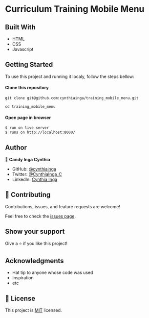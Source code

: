 # Curriculum Training Mobile Menu

> 

## Built With

- HTML
- CSS
- Javascript
## Getting Started

To use this project and running it localy, follow the steps bellow:
#### Clone this repository

`git clone git@github.com:cynthiainga/training_mobile_menu.git`

`cd training_mobile_menu`

#### Open page in browser
```bash
$ run on live server
$ runs on http://localhost:8000/
```

## Author

👤 **Candy Inga Cynthia**

- GitHub: [@cynthiainga](https://github.com/cynthiainga)
- Twitter: [@CynthiaInga_C](https://twitter.com/CynthiaInga_C)
- LinkedIn: [Cynthia Inga](https://www.linkedin.com/in/cynthia-inga/)

## 🤝 Contributing

Contributions, issues, and feature requests are welcome!

Feel free to check the [issues page](https://github.com/cynthiainga/training_mobile_menu/issues).

## Show your support

Give a ⭐️ if you like this project!

## Acknowledgments

- Hat tip to anyone whose code was used
- Inspiration
- etc

## 📝 License

This project is [MIT](./MIT.md) licensed.
